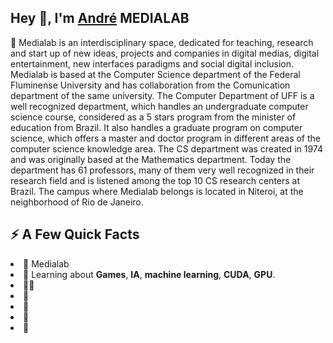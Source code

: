 <h2>Hey 👋, I'm <a href="https://www2.ic.uff.br/~medialab/">André</a> MEDIALAB</h2>


 <p>👀 Medialab is an interdisciplinary space, dedicated for teaching, research and start up of new ideas, projects and companies in digital medias,
  digital entertainment, new interfaces paradigms and social digital inclusion. Medialab is based at the Computer Science department of the Federal Fluminense University 
  and has collaboration from the Comunication department of the same university. The Computer Department of UFF is a well recognized department, which handles an 
  undergraduate computer science course, considered as a 5 stars program from the minister of education from Brazil. It also handles a graduate program on computer   science,  which offers a master and doctor program in different areas of the computer science knowledge area. The CS department was created in 1974 and was originally based at the Mathematics department. Today the department has 61 professors, many of them very well recognized in their research field and is listened among the top 10 CS research centers at Brazil. The campus where Medialab belongs is located in Niteroi, at the neighborhood of Rio de Janeiro. </p>

<h2>⚡️ A Few Quick Facts</h2>

<li>🔭 Medialab</li>
<li>🧐 Learning about <strong>Games</strong>, <strong>IA</strong>, <strong>machine learning</strong>, <strong>CUDA</strong>, <strong>GPU</strong>.</li>
<li>👨‍💻</li><li>📝</li><li>💬</li><li>📙</li><li>🎉</li>
</ul>

